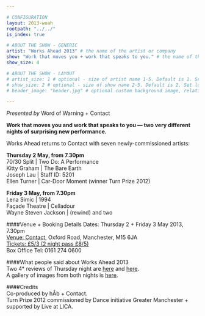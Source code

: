```yaml
---

# CONFIGURATION
layout: 2013-woah
rootpath: "../../"
is_index: true

# ABOUT THE SHOW - GENERIC
artist: "Works Ahead 2013" # the name of the artist or company
show: "Work that moves you + work that speaks to you." # the name of the show
show_size: 4

# ABOUT THE SHOW - LAYOUT
# artist_size: 1 # optional - size of artist name 1-5. Default is 1. Set longer names to lower values
# show_size: 2 # optional - size of show name 2-5. Default is 2. Set longer names to lower values
# header_image: "header.jpg" # optional custom background image, relative to current page

---
```

*Presented by* Word of Warning + Contact          
        
**Work that moves you and work that speaks to you — two very different nights of surprising new performance.**    
        
Works Ahead returns to Contact with seven newly-commissioned artists:
       
**Thursday 2 May, from 7.30pm**    
70/30 Split | Two Do: A Performance        
Kitty Graham | The Bare Earth        
Joseph Lau | Staff ID: 5201        
Ellen Turner | Car-Door Moment (winner Turn Prize 2012)        
        
**Friday 3 May, from 7.30pm**          
Lena Simic | 1994        
Façade Theatre | Celladour       
Wayne Steven Jackson | (rewind) and two        
        
####Venue + Booking Details
Dates: Thursday 2 + Friday 3 May 2013, 7.30pm    
[Venue: Contact](http://contactmcr.com/visit/getting-here/), Oxford Road, Manchester, M15 6JA    
[Tickets: £5/3 (2 night pass £8/5)](http://contactmcr.com/worksahead/)    
Box Office Tel: 0161 274 0600   
    
####What people said about Works Ahead 2013    
Two 4* reviews of Thursday night are [here](http://www.whatsonstage.com/index.php?pg=207&story=E8831367600858) and [here](http://thegoodreview.co.uk/2013/05/works-ahead-the-contact-theatre-manchester/).    
A gallery of images from both nights is [here](/galleries/2013-woah/index.html).    
    
####Credits         
Co-produced by hÅb + Contact.       
Turn Prize 2012 commissioned by Dance initiative Greater Manchester + supported by Live at LICA.
